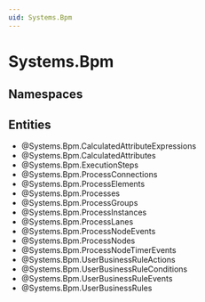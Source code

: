 ```yaml
---
uid: Systems.Bpm
---
```

# Systems.Bpm

## Namespaces

## Entities
- @Systems.Bpm.CalculatedAttributeExpressions  
- @Systems.Bpm.CalculatedAttributes  
- @Systems.Bpm.ExecutionSteps  
- @Systems.Bpm.ProcessConnections  
- @Systems.Bpm.ProcessElements  
- @Systems.Bpm.Processes  
- @Systems.Bpm.ProcessGroups  
- @Systems.Bpm.ProcessInstances  
- @Systems.Bpm.ProcessLanes  
- @Systems.Bpm.ProcessNodeEvents  
- @Systems.Bpm.ProcessNodes  
- @Systems.Bpm.ProcessNodeTimerEvents  
- @Systems.Bpm.UserBusinessRuleActions  
- @Systems.Bpm.UserBusinessRuleConditions  
- @Systems.Bpm.UserBusinessRuleEvents  
- @Systems.Bpm.UserBusinessRules  

